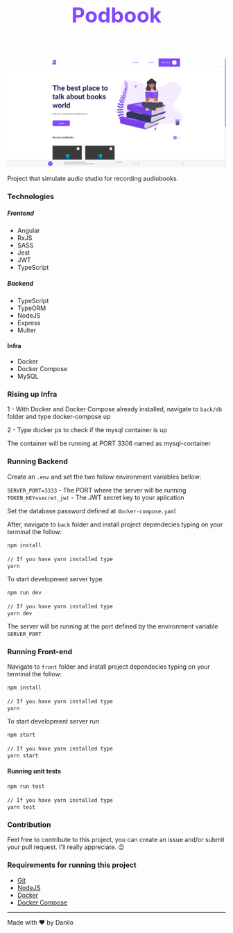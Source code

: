 <h2 style="color: #8348FF; font-size: 3rem; text-align: center;">Podbook</h2>

<br>

![](/front/ProjectImg.png)

Project that simulate audio studio for recording audiobooks. 

### Technologies 

##### Frontend

- Angular
- RxJS
- SASS
- Jest
- JWT
- TypeScript

##### Backend

- TypeScript
- TypeORM
- NodeJS
- Express
- Multer

#### Infra

- Docker
- Docker Compose
- MySQL

### Rising up Infra

1 - With Docker and Docker Compose already installed, navigate to `back/db` folder and type docker-compose up

2 - Type docker ps to check if the mysql container is up

The container will be running at PORT 3306 named as mysql-container

### Running Backend

Create an `.env` and set the two follow environment variables bellow:

`SERVER_PORT=3333` - The PORT where the server will be running
`TOKEN_KEY=secret_jwt` - The JWT secret key to your aplication

Set the database password defined at `docker-compose.yaml`

After, navigate to `back` folder and install project dependecies typing on your terminal the follow:

```console
npm install

// If you have yarn installed type
yarn
```

To start development server type

```console
npm run dev

// If you have yarn installed type
yarn dev
```

The server will be running at the port defined by the environment variable `SERVER_PORT`

### Running Front-end

Navigate to `front` folder and install project dependecies typing on your terminal the follow:

```console
npm install

// If you have yarn installed type
yarn
```

To start development server run
```console
npm start

// If you have yarn installed type
yarn start
```

#### Running unit tests

```console
npm run test

// If you have yarn installed type
yarn test
```

### Contribution

Feel free to contribute to this project, you can create an issue and/or submit your pull request. I'll really appreciate. 😉

### Requirements for running this project

- [Git](https://git-scm.com/)
- [NodeJS](https://nodejs.org/)
- [Docker](https://www.docker.com/)
- [Docker Compose](https://www.docker.com/)

<hr>

Made with ❤️ by Danilo